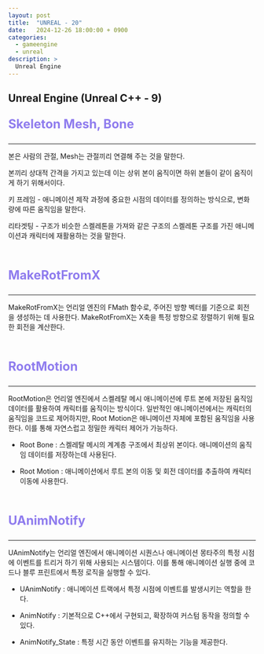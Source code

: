 ```yaml
---
layout: post
title:  "UNREAL - 20"
date:   2024-12-26 18:00:00 + 0900
categories:
  - gameengine
  - unreal
description: >
  Unreal Engine
---
```

## Unreal Engine (Unreal C++ - 9)

<p style = "color:#8f7cee; font-size:25px; font-weight:bold">
Skeleton Mesh, Bone
</p>

---

본은 사람의 관절, Mesh는 관절끼리 연결해 주는 것을 말한다.

본끼리 상대적 간격을 가지고 있는데 이는 상위 본이 움직이면 하위 본들이 같이 움직이게 하기 위해서이다.

키 프레임 - 애니메이션 제작 과정에 중요한 시점의 데이터를 정의하는 방식으로, 변화량에 따른 움직임을 말한다.

리타겟팅 - 구조가 비슷한 스켈레톤을 가져와 같은 구조의 스켈레톤 구조를 가진 애니메이션과 캐릭터에 재활용하는 것을 말한다. 

<br/>

<p style = "color:#8f7cee; font-size:25px; font-weight:bold">
MakeRotFromX
</p>

---

MakeRotFromX는 언리얼 엔진의 FMath 함수로, 주어진 방향 벡터를 기준으로 회전을 생성하는 데 사용한다. MakeRotFromX는 X축을 특정 방향으로 정렬하기 위해 필요한 회전을 계산한다.

<br/>

<p style = "color:#8f7cee; font-size:25px; font-weight:bold">
RootMotion
</p>

---

RootMotion은 언리얼 엔진에서 스켈레탈 메시 애니메이션에 루트 본에 저장된 움직임 데이터를 활용하여 캐릭터를 움직이는 방식이다. 일반적인 애니메이션에서는 캐릭터의 움직임을 코드로 제어하지만, Root Motion은 애니메이션 자체에 포함된 움직임을 사용한다. 이를 통해 자연스럽고 정밀한 캐릭터 제어가 가능하다.

- Root Bone : 스켈레탈 메시의 계계층 구조에서 최상위 본이다. 애니메이션의 움직임 데이터를 저장하는데 사용된다.

- Root Motion : 애니메이션에서 루트 본의 이동 및 회전 데이터를 추출하여 캐릭터 이동에 사용한다.

<br/>

<p style = "color:#8f7cee; font-size:25px; font-weight:bold">
UAnimNotify
</p>

---

UAnimNotify는 언리얼 엔진에서 애니메이션 시퀀스나 애니메이션 몽타주의 특정 시점에 이벤트를 트리거 하기 위해 사용되는 시스템이다. 이를 통해 애니메이션 실행 중에 코드나 블루 프린트에서 특정 로직을 실행할 수 있다.

- UAnimNotify : 애니메이션 트랙에서 특정 시점에 이벤트를 발생시키는 역할을 한다.

- AnimNotify : 기본적으로 C++에서 구현되고, 확장하여 커스텀 동작을 정의할 수 있다.

- AnimNotify_State : 특정 시간 동안 이벤트를 유지하는 기능을 제공한다.